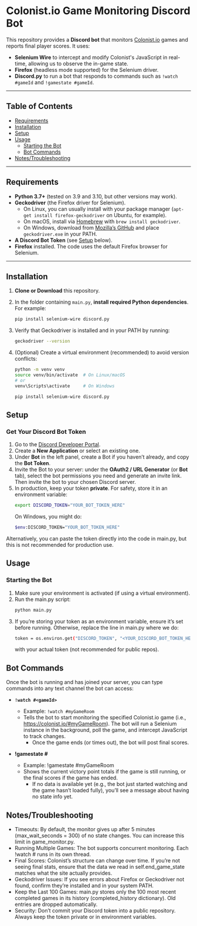 # Colonist.io Game Monitoring Discord Bot

This repository provides a **Discord bot** that monitors [Colonist.io](https://colonist.io/) games and reports final player scores. It uses:

- **Selenium Wire** to intercept and modify Colonist's JavaScript in real-time, allowing us to observe the in-game state.  
- **Firefox** (headless mode supported) for the Selenium driver.  
- **Discord.py** to run a bot that responds to commands such as `!watch #gameId` and `!gamestate #gameId`.

---

## Table of Contents

- [Requirements](#requirements)  
- [Installation](#installation)  
- [Setup](#setup)  
- [Usage](#usage)  
  - [Starting the Bot](#starting-the-bot)  
  - [Bot Commands](#bot-commands)
- [Notes/Troubleshooting](#notestroubleshooting)

---

## Requirements

- **Python 3.7+** (tested on 3.9 and 3.10, but other versions may work).  
- **Geckodriver** (the Firefox driver for Selenium).  
  - On Linux, you can usually install with your package manager (`apt-get install firefox-geckodriver` on Ubuntu, for example).  
  - On macOS, install via [Homebrew](https://brew.sh/) with `brew install geckodriver`.  
  - On Windows, download from [Mozilla’s GitHub](https://github.com/mozilla/geckodriver/releases) and place `geckodriver.exe` in your PATH.  
- **A Discord Bot Token** (see [Setup](#setup) below).  
- **Firefox** installed. The code uses the default Firefox browser for Selenium.

---

## Installation

1. **Clone or Download** this repository.

2. In the folder containing `main.py`, **install required Python dependencies**. For example:
   ```bash
   pip install selenium-wire discord.py
   ```
3. Verify that Geckodriver is installed and in your PATH by running:
   ```bash
   geckodriver --version
   ```
4. (Optional) Create a virtual environment (recommended) to avoid version conflicts:
    ```bash
    python -m venv venv
    source venv/bin/activate  # On Linux/macOS
    # or
    venv\Scripts\activate     # On Windows
    
    pip install selenium-wire discord.py
    ```
## Setup

### Get Your Discord Bot Token

1. Go to the [Discord Developer Portal](https://discord.com/developers/applications).  
2. Create a **New Application** or select an existing one.  
3. Under **Bot** in the left panel, create a Bot if you haven’t already, and copy the **Bot Token**.  
4. Invite the Bot to your server: under the **OAuth2 / URL Generator** (or **Bot** tab), select the bot permissions you need and generate an invite link. Then invite the bot to your chosen Discord server.  
5. In production, keep your token **private**. For safety, store it in an environment variable:
   ```bash
   export DISCORD_TOKEN="YOUR_BOT_TOKEN_HERE"
   ```
   On Windows, you might do:
   ```bash
   $env:DISCORD_TOKEN="YOUR_BOT_TOKEN_HERE"
   ```

Alternatively, you can paste the token directly into the code in main.py, but this is not recommended for production use.

## Usage

### Starting the Bot

1. Make sure your environment is activated (if using a virtual environment).
2. Run the main.py script:
    ```bash
    python main.py
    ```
3. If you’re storing your token as an environment variable, ensure it’s set before running. Otherwise, replace the line in main.py where we do:
    ```bash
    token = os.environ.get("DISCORD_TOKEN", "<YOUR_DISCORD_BOT_TOKEN_HERE>")
    ```
    with your actual token (not recommended for public repos).

## Bot Commands

Once the bot is running and has joined your server, you can type commands into any text channel the bot can access:

- **`!watch #<gameId>`**
  - Example: `!watch #myGameRoom` 
  - Tells the bot to start monitoring the specified Colonist.io game (i.e., https://colonist.io/#myGameRoom). The bot will run a Selenium instance in the background, poll the game, and intercept JavaScript to track changes.
    - Once the game ends (or times out), the bot will post final scores.

- **!gamestate #<gameId>**
  - Example: !gamestate #myGameRoom
  - Shows the current victory point totals if the game is still running, or the final scores if the game has ended. 
    - If no data is available yet (e.g., the bot just started watching and the game hasn’t loaded fully), you’ll see a message about having no state info yet.

## Notes/Troubleshooting
  - Timeouts: By default, the monitor gives up after 5 minutes (max_wait_seconds = 300) of no state changes. You can increase this limit in game_monitor.py.
  - Running Multiple Games: The bot supports concurrent monitoring. Each !watch #<gameId> runs in its own thread.
  - Final Scores: Colonist’s structure can change over time. If you’re not seeing final stats, ensure that the data we read in self.end_game_state matches what the site actually provides.
  - Geckodriver Issues: If you see errors about Firefox or Geckodriver not found, confirm they’re installed and in your system PATH.
  - Keep the Last 100 Games: main.py stores only the 100 most recent completed games in its history (completed_history dictionary). Old entries are dropped automatically.
  - Security: Don’t commit your Discord token into a public repository. Always keep the token private or in environment variables.
